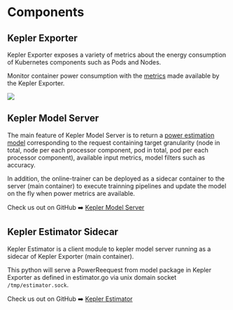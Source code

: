 # Components

## Kepler Exporter
Kepler Exporter exposes a variety of metrics about the energy consumption of Kubernetes components such as Pods and Nodes.

Monitor container power consumption with the [metrics](metrics.md) made available by the Kepler Exporter.

![](https://raw.githubusercontent.com/sustainable-computing-io/kepler/main/doc/kepler-arch.png)

## Kepler Model Server
The main feature of Kepler Model Server is to return a [power estimation model](./power_estimation.md) corresponding to the request containing target granularity (node in total, node per each processor component, pod in total, pod per each processor component), available input metrics, model filters such as accuracy.

In addition, the online-trainer can be deployed as a sidecar container to the server (main container) to execute trainning pipelines and update the model on the fly when power metrics are available.

Check us out on GitHub ➡️ [Kepler Model Server](https://github.com/sustainable-computing-io/kepler-model-server)

## Kepler Estimator Sidecar
Kepler Estimator is a client module to kepler model server running as a sidecar of Kepler Exporter (main container).

This python will serve a PowerReequest from model package in Kepler Exporter as defined in estimator.go via unix domain socket `/tmp/estimator.sock`.

Check us out on GitHub ➡️ [Kepler Estimator](https://github.com/sustainable-computing-io/kepler-estimator)